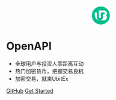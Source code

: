 <!-- _coverpage.md -->

<div class="flex-alc">
<svg viewBox="0 0 31 32" fill="none" xmlns="http://www.w3.org/2000/svg" style="width:50px;height:50px" class="my_mr8__ozg6q"><g id="Group 40465"><path id="Vector" d="M15.2947 31.1479C23.7417 31.1479 30.5893 24.3003 30.5893 15.8533C30.5893 7.40625 23.7417 0.558594 15.2947 0.558594C6.84767 0.558594 0 7.40625 0 15.8533C0 24.3003 6.84767 31.1479 15.2947 31.1479Z" fill="#01BD8D"></path><path id="Vector_2" d="M8.33702 10.5404H4.94385V15.7696C4.94385 20.34 8.72606 24.0453 13.3915 24.0453H20.3817C23.2875 24.0453 25.6429 21.7378 25.6429 18.8912V18.6536C25.6429 16.9499 24.7256 16.0036 24.2515 15.6705L24.1125 15.5828C25.2704 14.7596 25.6321 13.9817 25.6321 12.1832V12.1485C25.6321 9.50011 23.4405 7.35352 20.7375 7.35352H11.9346V19.0524C11.9346 19.9444 12.6724 20.6673 13.583 20.6673C14.4935 20.6673 15.2314 19.9444 15.2314 19.0524V10.5836H20.5656C21.4834 10.5836 22.2277 11.3124 22.2277 12.2119C22.2277 13.1109 21.4838 13.8401 20.5656 13.8401H18.743V19.0969C18.743 21.8007 16.4888 24.0453 13.7287 24.0453H13.2594C10.5431 24.0453 8.33702 21.8558 8.33702 19.1948V10.5404Z" fill="white"></path></g></svg>
<!-- <p class="brand">UBX OpenAPI</p>-->
</div>

<style>
.flex-alc {
    display: flex;
    align-items: center;
    justify-content: center;
}
.brand {
    font-size: 20px;
    font-weight: 600;
    margin-right: 23px
}
</style>

# OpenAPI 

- 全球用户与投资人零距离互动
- 热门加密货币，把握交易良机
- 加密交易，就来UbitEx


[GitHub](https://github.com/ubx-one/API)
[Get Started](/zh-cn/)
